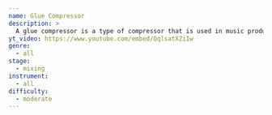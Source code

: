 ```yaml
---
name: Glue Compressor
description: >
  A glue compressor is a type of compressor that is used in music production and mixing to "glue" together various elements in a mix. This compressor is designed to add a cohesive and cohesive sound to a mix by applying a moderate amount of compression to multiple tracks at once. It is typically used on the master bus, or subgroups to create a cohesive and punchy sound.
yt_video: https://www.youtube.com/embed/QqlsatXZiIw
genre:
  - all
stage:
  - mixing
instrument:
  - all
difficulty:
  - moderate
---
```

